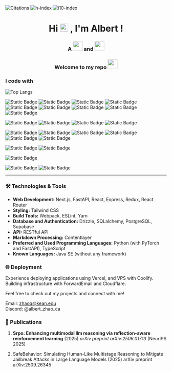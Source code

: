 ![Citations](https://img.shields.io/badge/citations-7-brightgreen) ![h-index](https://img.shields.io/badge/h--index-1-blue) ![i10-index](https://img.shields.io/badge/i10--index-0-orange)

<div align="center">
  <h1>Hi <img src="https://media.giphy.com/media/hvRJCLFzcasrR4ia7z/giphy.gif" width="25px"> ,  I'm  Albert ! </h1>
  <h3>A <img src="https://media.giphy.com/media/WUlplcMpOCEmTGBtBW/giphy.gif" width="30"> and <img src="https://media.giphy.com/media/NFA61GS9qKZ68/giphy.gif?cid=ecf05e47ff0oqyja4d86fxey89pj6q99346wuegg2h3bd89g&ep=v1_gifs_related&rid=giphy.gif&ct=g" width="30"></h3>
 <h3> Welcome to my repo <img src="https://emojis.slackmojis.com/emojis/images/1531849430/4246/blob-sunglasses.gif?1531849430" width="30"/></h3>
</div>

<!--
![Visitor Count](https://profile-counter.glitch.me/cielaber/count.svg)
![cielaber's GitHub stats](https://github-readme-stats.vercel.app/api?username=cielaber&show_icons=true&theme=tokyonight)
-->




### I code with
![Top Langs](https://github-readme-stats.vercel.app/api/top-langs/?username=albertzhaoca&layout=compact&theme=tokyonight)

![Static Badge](https://img.shields.io/badge/TypeScript-%233178C6?logo=typescript&logoColor=ffffff)
![Static Badge](https://img.shields.io/badge/Next.js-%23000000?logo=nextdotjs&logoColor=ffffff)
![Static Badge](https://img.shields.io/badge/React%20Query-%23FF4154?logo=reactquery&logoColor=ffffff)
![Static Badge](https://img.shields.io/badge/Supabase-%2339B84B?logo=supabase&logoColor=ffffff)
![Static Badge](https://img.shields.io/badge/Drizzle-%23407E5B?logo=drizzle&logoColor=ffffff)
![Static Badge](https://img.shields.io/badge/Node.js-%23339933?logo=nodedotjs&logoColor=ffffff)
![Static Badge](https://img.shields.io/badge/JavaScript-FFCA28?logo=javascript&logoColor=ffffff)
![Static Badge](https://img.shields.io/badge/Redux-%23F7B929?logo=redux&logoColor=ffffff)
![Static Badge](https://img.shields.io/badge/React%20Router-%23CA4245?logo=reactrouter&logoColor=ffffff)





![Static Badge](https://img.shields.io/badge/Python-%233776AB?logo=python&logoColor=ffffff)
![Static Badge](https://img.shields.io/badge/PyTorch-%23EE4C2C?logo=pytorch&logoColor=ffffff)
![Static Badge](https://img.shields.io/badge/FastAPI-%234479A1?logo=fastapi&logoColor=00ff00)
![Static Badge](https://img.shields.io/badge/SQLALchemy-%234479A1?logo=sqlalchemy&logoColor=ffffff)


![Static Badge](https://img.shields.io/badge/postgresql-%234479A1?logo=postgresql&logoColor=ffffff)
![Static Badge](https://img.shields.io/badge/Sqlite-%234479A1?logo=sqlite&logoColor=ffffff)
![Static Badge](https://img.shields.io/badge/Linux-%23FCC624?logo=linux&logoColor=000000)
![Static Badge](https://img.shields.io/badge/Docker-%232496ED?logo=docker&logoColor=ffffff)
![Static Badge](https://img.shields.io/badge/Nginx-%23009639?logo=nginx&logoColor=ffffff)
![Static Badge](https://img.shields.io/badge/Git-%23F05032?logo=git&logoColor=ffffff)

![Static Badge](https://img.shields.io/badge/HTML-%23E34F26?logo=html5&logoColor=ffffff)
![Static Badge](https://img.shields.io/badge/CSS-1572B6?logo=css3&logoColor=ffffff)

![Static Badge](https://img.shields.io/badge/Java-%23F8981D?logo=java&logoColor=ffffff)

![Static Badge](https://img.shields.io/badge/Vercel-%23000000?logo=vercel&logoColor=ffffff)
![Static Badge](https://img.shields.io/badge/Cloudflare-%23000000?logo=cloudflare&logoColor=ffffff)


---


### 🛠️ Technologies & Tools
- **Web Development:** Next.js, FastAPI, React, Express, Redux, React Router  
- **Styling:** Tailwind CSS  
- **Build Tools:** Webpack, ESLint, Yarn  
- **Database and Authentication:** Drizzle, SQLalchemy, PostgreSQL, Supabase  
- **API:** RESTful API  
- **Markdown Processing:** Contentlayer  
- **Preferred and Used Programming Languages:** Python (with PyTorch and FastAPI), TypeScript  
- **Known Languages:** Java SE (without any framework)  

### 🌐 Deployment
Experience deploying applications using Vercel, and VPS with Coolify.  
Building infrastructure with ForwardEmail and Cloudflare.

Feel free to check out my projects and connect with me!

Email: zhaoq@kean.edu  
Discord: @albert_zhao_ca

### 📝 Publications

1. **Srpo: Enhancing multimodal llm reasoning via reflection-aware reinforcement learning** (2025) *arXiv preprint arXiv:2506.01713* (NeurIPS 2025)

2. SafeBehavior: Simulating Human-Like Multistage Reasoning to Mitigate Jailbreak Attacks in Large Language Models (2025) arXiv preprint arXiv:2509.26345 

